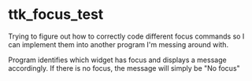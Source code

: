 # ttk_focus_test
Trying to figure out how to correctly code different focus commands so I can implement them into another program I'm messing around with.

Program identifies which widget has focus and displays a message accordingly. If there is no focus, the message will simply be "No focus"
